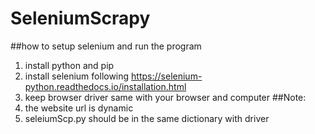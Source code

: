 # SeleniumScrapy
##how to setup selenium and run the program
1. install python and pip
2. install selenium following https://selenium-python.readthedocs.io/installation.html
3. keep browser driver same with your browser and computer
##Note: 
1. the website url is dynamic
2. seleiumScp.py should be in the same dictionary with driver
